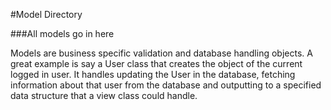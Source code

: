 #Model Directory

###All models go in here

Models are business specific validation and database handling objects.  A great example is say a User class
that creates the object of the current logged in user.  It handles updating the User in the database,
fetching information about that user from the database and outputting to a specified data structure
that a view class could handle.